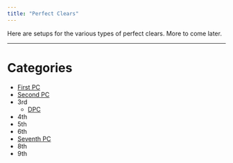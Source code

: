```yaml
---
title: "Perfect Clears"
---
```

Here are setups for the various types of perfect clears. More to come later.
___
# Categories
- <a alt="First PC" href="/h-docs/perfect-clears/1st/">First PC</a>
- <a href="/h-docs/perfect-clears/2nd/">Second PC</a>
- 3rd
	-  <a href="/h-docs/perfect-clears/dpc/">DPC</a>
- 4th
- 5th
- 6th
- <a href="/h-docs/perfect-clears/7th/">Seventh PC</a>
- 8th
- 9th